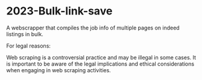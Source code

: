 # 2023-Bulk-link-save

A webscrapper that compiles the job info of multiple pages on indeed listings in bulk. 





For legal reasons:

Web scraping is a controversial practice and may be illegal in some cases. It is important to be aware of the legal implications and ethical considerations when engaging in web scraping activities.
